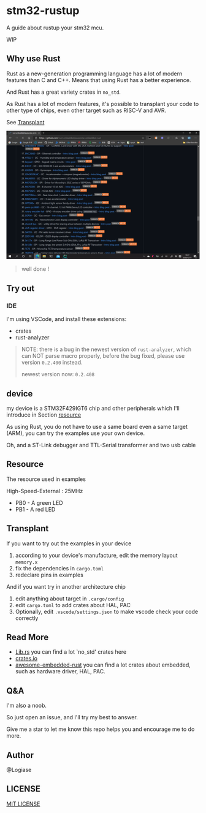 # stm32-rustup

A guide about rustup your stm32 mcu.

WIP

## Why use Rust

Rust as a new-generation programming language has a lot of
modern features than C and C++.
Means that using Rust has a better experience.

And Rust has a great variety crates in `no_std`.

As Rust has a lot of modern features, it's possible to transplant your code
to other type of chips, even other target such as RISC-V and AVR.

See [Transplant](#Transplant)

![crates](/imgs/crates.png)

> well done !

## Try out

### IDE

I'm using VSCode, and install these extensions:

- crates
- rust-analyzer

> NOTE: there is a bug in the newest version of `rust-analyzer`,
> which can NOT parse macro properly, before the bug fixed,
> please use version `0.2.400` instead.
> 
> newest version now: `0.2.408`

## device

my device is a STM32F429IGT6 chip and other peripherals
which I'll introduce in Section [resource](#resource)

As using Rust, you do not have to use a same board even a same target (ARM),
you can try the examples use your own device.

Oh, and a ST-Link debugger and TTL-Serial transformer and two usb cable

## Resource

The resource used in examples

High-Speed-External : 25MHz

- PB0 - A green LED
- PB1 - A red LED

## Transplant

If you want to try out the examples in your device

1. according to your device's manufacture, edit the memory layout `memory.x`
2. fix the dependencies in `cargo.toml`
3. redeclare pins in examples

And if you want try in another architecture chip

1. edit anything about target in `.cargo/config`
2. edit `cargo.toml` to add crates about HAL, PAC
3. Optionally, edit `.vscode/settings.json` to make vscode check your code correctly

## Read More

- [Lib.rs](https://lib.rs) you can find a lot `no_std' crates here
- [crates.io](https://crates.io)
- [awesome-embedded-rust](https://github.com/rust-embedded/awesome-embedded-rust)
  you can find a lot crates about embedded, such as hardware driver, HAL, PAC.
  
## Q&A

I'm also a noob.

So just open an issue, and I'll try my best to answer.

Give me a star to let me know this repo helps you and encourage me to do more.

## Author

@Logiase

## LICENSE

[MIT LICENSE](./LICENSE)